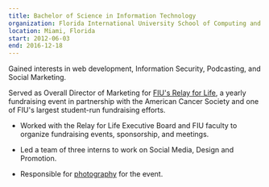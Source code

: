 ```yaml
---
title: Bachelor of Science in Information Technology
organization: Florida International University School of Computing and Information Sciences
location: Miami, Florida
start: 2012-06-03
end: 2016-12-18
---
```


<!-- _Courses included:_

```
  - Cyber Crime - CJE4694
  - Cyber Security - CNT4403
  - Database Admin - CTS 4408
  - Intermediate Java - COP3804
  - Technical Writing - ENC3213
  - Applied Networking - CGS4285
  - Unix Systems Admin - CTS4348
  - Data Communications -CNT4513
  - Advanced Networking - CNT 4504
  - Info & Storage Retrieval - COP4703
  - Human Computer Interaction - CEN3721
  - Computer Operating Systems - CGS3767
  - Computer System Fundamentals - CIS5027
  - Real World IT Service Management - CIS6930
```

&ensp; -->

Gained interests in web development, Information Security, Podcasting, and Social Marketing.

Served as Overall Director of Marketing for [FIU's Relay for Life](https://secure.acsevents.org/site/STR?pg=entry&fr_id=98866), a yearly fundraising event in partnership with the American Cancer Society and one of FIU's largest student-run fundraising efforts.

- Worked with the Relay for Life Executive Board and FIU faculty to organize fundraising events, sponsorship, and meetings.

- Led a team of three interns to work on Social Media, Design and Promotion.

- Responsible for [photography](https://www.facebook.com/media/set/?vanity=fiurelay&set=a.1286665411348618) for the event.

&ensp;
